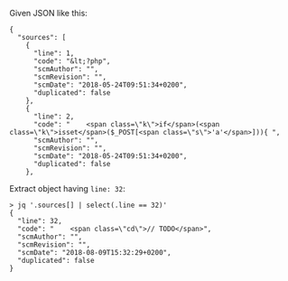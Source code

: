 Given JSON like this:

    {
      "sources": [
        {
          "line": 1,
          "code": "&lt;?php",
          "scmAuthor": "",
          "scmRevision": "",
          "scmDate": "2018-05-24T09:51:34+0200",
          "duplicated": false
        },
        {
          "line": 2,
          "code": "    <span class=\"k\">if</span>(<span class=\"k\">isset</span>($_POST[<span class=\"s\">'a'</span>])){ ",
          "scmAuthor": "",
          "scmRevision": "",
          "scmDate": "2018-05-24T09:51:34+0200",
          "duplicated": false
        },

Extract object having `line: 32`:

    > jq '.sources[] | select(.line == 32)'
    {
      "line": 32,
      "code": "    <span class=\"cd\">// TODO</span>",
      "scmAuthor": "",
      "scmRevision": "",
      "scmDate": "2018-08-09T15:32:29+0200",
      "duplicated": false
    }
